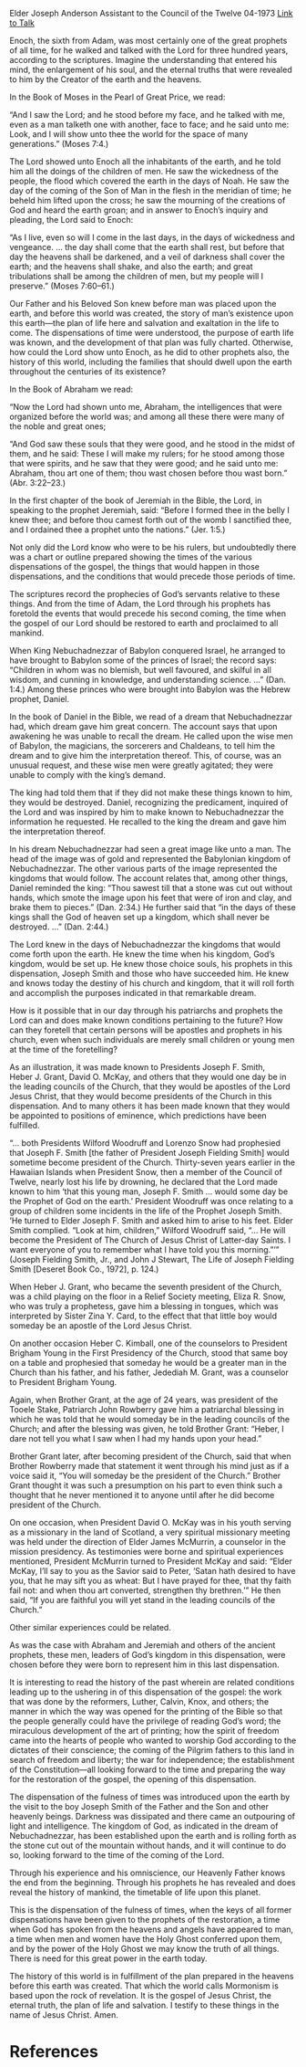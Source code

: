 Elder Joseph Anderson
Assistant to the Council of the Twelve
04-1973
[Link to Talk](https://www.churchofjesuschrist.org/study/general-conference/1973/04/the-rock-of-revelation?lang=eng)

Enoch, the sixth from Adam, was most certainly one of the great prophets of all time, for he walked and talked with the Lord for three hundred years, according to the scriptures. Imagine the understanding that entered his mind, the enlargement of his soul, and the eternal truths that were revealed to him by the Creator of the earth and the heavens.

In the Book of Moses in the Pearl of Great Price, we read:

“And I saw the Lord; and he stood before my face, and he talked with me, even as a man talketh one with another, face to face; and he said unto me: Look, and I will show unto thee the world for the space of many generations.” (Moses 7:4.)

The Lord showed unto Enoch all the inhabitants of the earth, and he told him all the doings of the children of men. He saw the wickedness of the people, the flood which covered the earth in the days of Noah. He saw the day of the coming of the Son of Man in the flesh in the meridian of time; he beheld him lifted upon the cross; he saw the mourning of the creations of God and heard the earth groan; and in answer to Enoch’s inquiry and pleading, the Lord said to Enoch:

“As I live, even so will I come in the last days, in the days of wickedness and vengeance. … the day shall come that the earth shall rest, but before that day the heavens shall be darkened, and a veil of darkness shall cover the earth; and the heavens shall shake, and also the earth; and great tribulations shall be among the children of men, but my people will I preserve.” (Moses 7:60–61.)

Our Father and his Beloved Son knew before man was placed upon the earth, and before this world was created, the story of man’s existence upon this earth—the plan of life here and salvation and exaltation in the life to come. The dispensations of time were understood, the purpose of earth life was known, and the development of that plan was fully charted. Otherwise, how could the Lord show unto Enoch, as he did to other prophets also, the history of this world, including the families that should dwell upon the earth throughout the centuries of its existence?

In the Book of Abraham we read:

“Now the Lord had shown unto me, Abraham, the intelligences that were organized before the world was; and among all these there were many of the noble and great ones;

“And God saw these souls that they were good, and he stood in the midst of them, and he said: These I will make my rulers; for he stood among those that were spirits, and he saw that they were good; and he said unto me: Abraham, thou art one of them; thou wast chosen before thou wast born.” (Abr. 3:22–23.)



In the first chapter of the book of Jeremiah in the Bible, the Lord, in speaking to the prophet Jeremiah, said: “Before I formed thee in the belly I knew thee; and before thou camest forth out of the womb I sanctified thee, and I ordained thee a prophet unto the nations.” (Jer. 1:5.)

Not only did the Lord know who were to be his rulers, but undoubtedly there was a chart or outline prepared showing the times of the various dispensations of the gospel, the things that would happen in those dispensations, and the conditions that would precede those periods of time.

The scriptures record the prophecies of God’s servants relative to these things. And from the time of Adam, the Lord through his prophets has foretold the events that would precede his second coming, the time when the gospel of our Lord should be restored to earth and proclaimed to all mankind.

When King Nebuchadnezzar of Babylon conquered Israel, he arranged to have brought to Babylon some of the princes of Israel; the record says: “Children in whom was no blemish, but well favoured, and skilful in all wisdom, and cunning in knowledge, and understanding science. …” (Dan. 1:4.) Among these princes who were brought into Babylon was the Hebrew prophet, Daniel.

In the book of Daniel in the Bible, we read of a dream that Nebuchadnezzar had, which dream gave him great concern. The account says that upon awakening he was unable to recall the dream. He called upon the wise men of Babylon, the magicians, the sorcerers and Chaldeans, to tell him the dream and to give him the interpretation thereof. This, of course, was an unusual request, and these wise men were greatly agitated; they were unable to comply with the king’s demand.

The king had told them that if they did not make these things known to him, they would be destroyed. Daniel, recognizing the predicament, inquired of the Lord and was inspired by him to make known to Nebuchadnezzar the information he requested. He recalled to the king the dream and gave him the interpretation thereof.

In his dream Nebuchadnezzar had seen a great image like unto a man. The head of the image was of gold and represented the Babylonian kingdom of Nebuchadnezzar. The other various parts of the image represented the kingdoms that would follow. The account relates that, among other things, Daniel reminded the king: “Thou sawest till that a stone was cut out without hands, which smote the image upon his feet that were of iron and clay, and brake them to pieces.” (Dan. 2:34.) He further said that “in the days of these kings shall the God of heaven set up a kingdom, which shall never be destroyed. …” (Dan. 2:44.)

The Lord knew in the days of Nebuchadnezzar the kingdoms that would come forth upon the earth. He knew the time when his kingdom, God’s kingdom, would be set up. He knew those choice souls, his prophets in this dispensation, Joseph Smith and those who have succeeded him. He knew and knows today the destiny of his church and kingdom, that it will roll forth and accomplish the purposes indicated in that remarkable dream.

How is it possible that in our day through his patriarchs and prophets the Lord can and does make known conditions pertaining to the future? How can they foretell that certain persons will be apostles and prophets in his church, even when such individuals are merely small children or young men at the time of the foretelling?

As an illustration, it was made known to Presidents Joseph F. Smith, Heber J. Grant, David O. McKay, and others that they would one day be in the leading councils of the Church, that they would be apostles of the Lord Jesus Christ, that they would become presidents of the Church in this dispensation. And to many others it has been made known that they would be appointed to positions of eminence, which predictions have been fulfilled.

“… both Presidents Wilford Woodruff and Lorenzo Snow had prophesied that Joseph F. Smith [the father of President Joseph Fielding Smith] would sometime become president of the Church. Thirty-seven years earlier in the Hawaiian Islands when President Snow, then a member of the Council of Twelve, nearly lost his life by drowning, he declared that the Lord made known to him ‘that this young man, Joseph F. Smith … would some day be the Prophet of God on the earth.’ President Woodruff was once relating to a group of children some incidents in the life of the Prophet Joseph Smith. ‘He turned to Elder Joseph F. Smith and asked him to arise to his feet. Elder Smith complied. “Look at him, children,” Wilford Woodruff said, “… He will become the President of The Church of Jesus Christ of Latter-day Saints. I want everyone of you to remember what I have told you this morning.”’” (Joseph Fielding Smith, Jr., and John J Stewart, The Life of Joseph Fielding Smith [Deseret Book Co., 1972], p. 124.)

When Heber J. Grant, who became the seventh president of the Church, was a child playing on the floor in a Relief Society meeting, Eliza R. Snow, who was truly a prophetess, gave him a blessing in tongues, which was interpreted by Sister Zina Y. Card, to the effect that that little boy would someday be an apostle of the Lord Jesus Christ.

On another occasion Heber C. Kimball, one of the counselors to President Brigham Young in the First Presidency of the Church, stood that same boy on a table and prophesied that someday he would be a greater man in the Church than his father, and his father, Jedediah M. Grant, was a counselor to President Brigham Young.

Again, when Brother Grant, at the age of 24 years, was president of the Tooele Stake, Patriarch John Rowberry gave him a patriarchal blessing in which he was told that he would someday be in the leading councils of the Church; and after the blessing was given, he told Brother Grant: “Heber, I dare not tell you what I saw when I had my hands upon your head.”

Brother Grant later, after becoming president of the Church, said that when Brother Rowberry made that statement it went through his mind just as if a voice said it, “You will someday be the president of the Church.” Brother Grant thought it was such a presumption on his part to even think such a thought that he never mentioned it to anyone until after he did become president of the Church.

On one occasion, when President David O. McKay was in his youth serving as a missionary in the land of Scotland, a very spiritual missionary meeting was held under the direction of Elder James McMurrin, a counselor in the mission presidency. As testimonies were borne and spiritual experiences mentioned, President McMurrin turned to President McKay and said: “Elder McKay, I’ll say to you as the Savior said to Peter, ‘Satan hath desired to have you, that he may sift you as wheat: But I have prayed for thee, that thy faith fail not: and when thou art converted, strengthen thy brethren.’” He then said, “If you are faithful you will yet stand in the leading councils of the Church.”

Other similar experiences could be related.

As was the case with Abraham and Jeremiah and others of the ancient prophets, these men, leaders of God’s kingdom in this dispensation, were chosen before they were born to represent him in this last dispensation.

It is interesting to read the history of the past wherein are related conditions leading up to the ushering in of this dispensation of the gospel: the work that was done by the reformers, Luther, Calvin, Knox, and others; the manner in which the way was opened for the printing of the Bible so that the people generally could have the privilege of reading God’s word; the miraculous development of the art of printing; how the spirit of freedom came into the hearts of people who wanted to worship God according to the dictates of their conscience; the coming of the Pilgrim fathers to this land in search of freedom and liberty; the war for independence; the establishment of the Constitution—all looking forward to the time and preparing the way for the restoration of the gospel, the opening of this dispensation.

The dispensation of the fulness of times was introduced upon the earth by the visit to the boy Joseph Smith of the Father and the Son and other heavenly beings. Darkness was dissipated and there came an outpouring of light and intelligence. The kingdom of God, as indicated in the dream of Nebuchadnezzar, has been established upon the earth and is rolling forth as the stone cut out of the mountain without hands, and it will continue to do so, looking forward to the time of the coming of the Lord.

Through his experience and his omniscience, our Heavenly Father knows the end from the beginning. Through his prophets he has revealed and does reveal the history of mankind, the timetable of life upon this planet.

This is the dispensation of the fulness of times, when the keys of all former dispensations have been given to the prophets of the restoration, a time when God has spoken from the heavens and angels have appeared to man, a time when men and women have the Holy Ghost conferred upon them, and by the power of the Holy Ghost we may know the truth of all things. There is need for this great power in the earth today.

The history of this world is in fulfillment of the plan prepared in the heavens before this earth was created. That which the world calls Mormonism is based upon the rock of revelation. It is the gospel of Jesus Christ, the eternal truth, the plan of life and salvation. I testify to these things in the name of Jesus Christ. Amen.

# References
